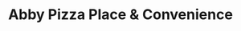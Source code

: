---
title: "Abby Pizza Place & Convenience"
url: /abbotsford/abby-pizza-place-and-convenience/
shop: convenience
---